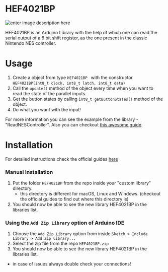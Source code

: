 # HEF4021BP
![enter image description here](https://img.shields.io/badge/version-1.0-brightgreen.svg)

HEF4021BP is an Arduino Library with the help of which one can read the serial output of a 8 bit shift register, as the one present in the classic Nintendo NES controller.

# Usage

1. Create a object from type `HEF4021BP ` with the constructor `HEF4021BP(int8_t clock, int8_t latch, int8_t data)`
2. Call the `update()` method of the object every time when you want to read the state of the parallel inputs.
3. Get the button states by calling `int8_t getButtonStates()` method of the object.
4. Do what you want with the input!

For more information you can see the example from the library - "ReadNESController". Also you can checkout [this awesome guide](https://www.allaboutcircuits.com/projects/nes-controller-interface-with-an-arduino-uno/).

# Installation

For detailed instructions check the official guides [here](https://www.arduino.cc/en/Guide/Libraries)

### Manual Installation

1. Put the folder `HEF4021BP` from the repo inside your "custom library" directory. 
	- this directory is different for macOS, Linux and Windows. (checkout the official guides to find out where this directory is)
2. You should now be able to see the new library HEF4021BP in the libraries list.

### Using the `Add Zip Library` option of Arduino IDE

1. Choose the  `Add Zip Library` option from inside `Sketch > Include Library > Add Zip Library...`
2. Select the zip file from the repo `HEF4021BP.zip`
3. You should now be able to see the new library HEF4021BP in the libraries list.



- in case of issues always double check your connections!
